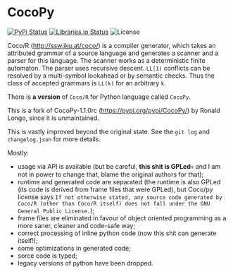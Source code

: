 CocoPy
======
[![PyPi Status](https://img.shields.io/pypi/v/CocoPy.svg)](https://pypi.org/pypi/CocoPy)
[![Libraries.io Status](https://img.shields.io/librariesio/github/KOLANICH/CoCoPy.svg)](https://libraries.io/github/KOLANICH/CoCoPy)
![License](https://img.shields.io/github/license/KOLANICH/CoCoPy.svg)

Coco/R (http://ssw.jku.at/coco/) is a compiler generator, which takes an attributed grammar of a source language and generates a scanner and a parser for this language. The scanner works as a deterministic finite automaton. The parser uses recursive descent. `LL(1)` conflicts can be resolved by a multi-symbol lookahead or by semantic checks. Thus the class of accepted grammars is `LL(k)` for an arbitrary `k`.

There is **a version** of `Coco/R` for Python language called `CocoPy`.

This is a fork of CocoPy-1.1.0rc (https://pypi.org/pypi/CocoPy/) by Ronald Longo, since it is unmaintained.

This is vastly improved beyond the original state. See the `git log` and `changelog.json` for more details.

Mostly:

* usage via API is available (but be careful, **this shit is GPLed**💀 and I am not in power to change that, blame the original authors for that);
* runtime and generated code are separated (the runtime is also GPLed (its code is derived from frame files that were GPLed), but Coco/py license says `If not otherwise stated, any source code generated by Coco/R (other than Coco/R itself) does not fall under the GNU General Public License.`);
* frame files are eliminated in favour of object oriented programming as a more saner, cleaner and code-safe way;
* correct processing of inline python code (now this shit can generate itself!);
* some optimizations in generated code;
* sorce code is typed;
* legacy versions of python have been dropped.
